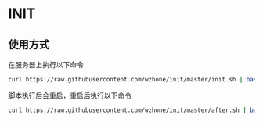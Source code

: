 # INIT

## 使用方式

在服务器上执行以下命令
```bash
curl https://raw.githubusercontent.com/wzhone/init/master/init.sh | bash 
```

脚本执行后会重启，重启后执行以下命令
```bash
curl https://raw.githubusercontent.com/wzhone/init/master/after.sh | bash 
```
